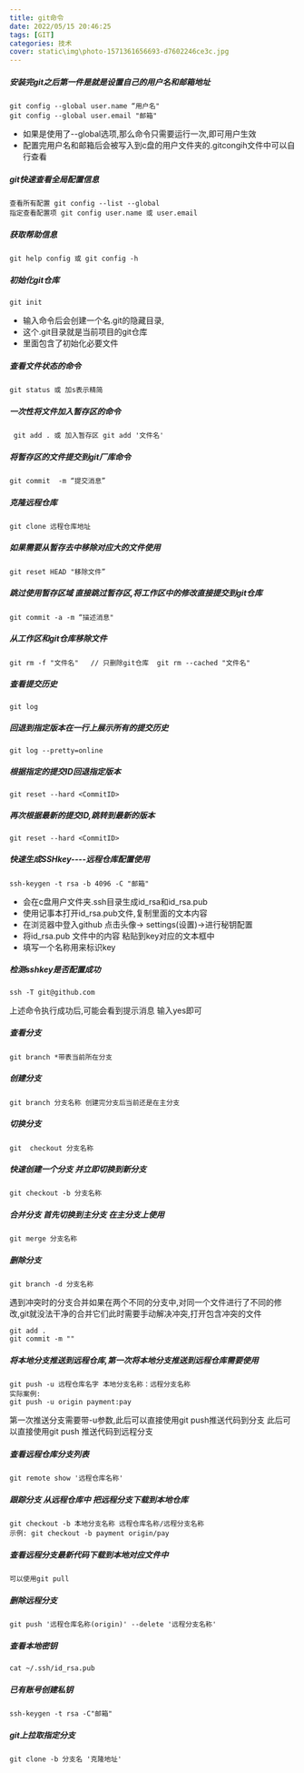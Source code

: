 ```yaml
---
title: git命令
date: 2022/05/15 20:46:25
tags: [GIT]
categories: 技术
cover: static\img\photo-1571361656693-d7602246ce3c.jpg
---
```

##### 安装完git之后第一件是就是设置自己的用户名和邮箱地址

```
git config --global user.name “用户名"
git config --global user.email "邮箱"
```

- 如果是使用了--global选项,那么命令只需要运行一次,即可用户生效
- 配置完用户名和邮箱后会被写入到c盘的用户文件夹的.gitcongih文件中可以自行查看

##### git快速查看全局配置信息

```
查看所有配置 git config --list --global
指定查看配置项 git config user.name 或 user.email
```

##### 获取帮助信息

```
git help config 或 git config -h
```

##### 初始化git仓库 

```
git init
```

- 输入命令后会创建一个名.git的隐藏目录,
- 这个.git目录就是当前项目的git仓库
- 里面包含了初始化必要文件

##### 查看文件状态的命令

```
git status 或 加s表示精简
```

##### 一次性将文件加入暂存区的命令

```
 git add . 或 加入暂存区 git add '文件名'
```

##### 将暂存区的文件提交到git厂库命令

```
git commit  -m “提交消息”
```

##### 克隆远程仓库

```
git clone 远程仓库地址
```

##### 如果需要从暂存去中移除对应大的文件使用 

```
git reset HEAD "移除文件”
```

##### 跳过使用暂存区域 直接跳过暂存区,将工作区中的修改直接提交到git仓库

```
git commit -a -m “描述消息"
```

##### 从工作区和git仓库移除文件

```
git rm -f "文件名"   // 只删除git仓库  git rm --cached "文件名"
```

##### 查看提交历史

```
git log
```

##### 回退到指定版本在一行上展示所有的提交历史

```
git log --pretty=online
```

##### 根据指定的提交ID回退指定版本

```
git reset --hard <CommitID>
```

##### 再次根据最新的提交ID,跳转到最新的版本

```
git reset --hard <CommitID>
```

##### 快速生成SSHkey----远程仓库配置使用

```
ssh-keygen -t rsa -b 4096 -C "邮箱"
```

- 会在c盘用户文件夹.ssh目录生成id_rsa和id_rsa.pub
- 使用记事本打开id_rsa.pub文件,复制里面的文本内容
- 在浏览器中登入github 点击头像-> settings(设置)->进行秘钥配置
- 将id_rsa.pub 文件中的内容 粘贴到key对应的文本框中
- 填写一个名称用来标识key 

##### 检测sshkey是否配置成功

```
ssh -T git@github.com
```

上述命令执行成功后,可能会看到提示消息 输入yes即可

##### 查看分支

```
git branch *带表当前所在分支
```

##### 创建分支

```
git branch 分支名称 创建完分支后当前还是在主分支
```

##### 切换分支 

```
git  checkout 分支名称
```

##### 快速创建一个分支 并立即切换到新分支 

```
git checkout -b 分支名称
```

##### 合并分支 首先切换到主分支 在主分支上使用 

```
git merge 分支名称
```

##### 删除分支 

```
git branch -d 分支名称
```

遇到冲突时的分支合并如果在两个不同的分支中,对同一个文件进行了不同的修改,git就没法干净的合并它们此时需要手动解决冲突,打开包含冲突的文件

```
git add .
git commit -m ""
```

##### 将本地分支推送到远程仓库,第一次将本地分支推送到远程仓库需要使用

```
git push -u 远程仓库名字 本地分支名称：远程分支名称
实际案例:
git push -u origin payment:pay
```

第一次推送分支需要带-u参数,此后可以直接使用git push推送代码到分支
此后可以直接使用git push 推送代码到远程分支

##### 查看远程仓库分支列表

```
git remote show '远程仓库名称'
```

##### 跟踪分支 从远程仓库中 把远程分支下载到本地仓库

```
git checkout -b 本地分支名称 远程仓库名称/远程分支名称
示例: git checkout -b payment origin/pay
```

##### 查看远程分支最新代码下载到本地对应文件中

```
可以使用git pull
```

##### 删除远程分支

```
git push '远程仓库名称(origin)' --delete '远程分支名称'
```

##### 查看本地密钥

```
cat ~/.ssh/id_rsa.pub
```

##### 已有账号创建私钥

```
ssh-keygen -t rsa -C"邮箱"
```

##### git上拉取指定分支

```
git clone -b 分支名 '克隆地址'
```

